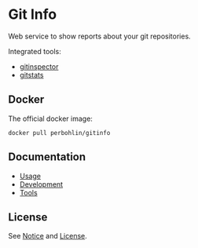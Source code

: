 Git Info
=======

Web service to show reports about your git repositories.

Integrated tools:

* [gitinspector](https://github.com/ejwa/gitinspector)
* [gitstats](http://gitstats.sourceforge.net/)

Docker
------

The official docker image:

```console
docker pull perbohlin/gitinfo
```

Documentation
-------------

* [Usage](docs/usage.md)
* [Development](docs/development.md)
* [Tools](docs/tools.md)

License
-------

See [Notice](NOTICE) and [License](LICENSE).
